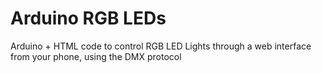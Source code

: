# Arduino RGB LEDs
Arduino + HTML code to control RGB LED Lights through a web interface from your phone, using the DMX protocol
